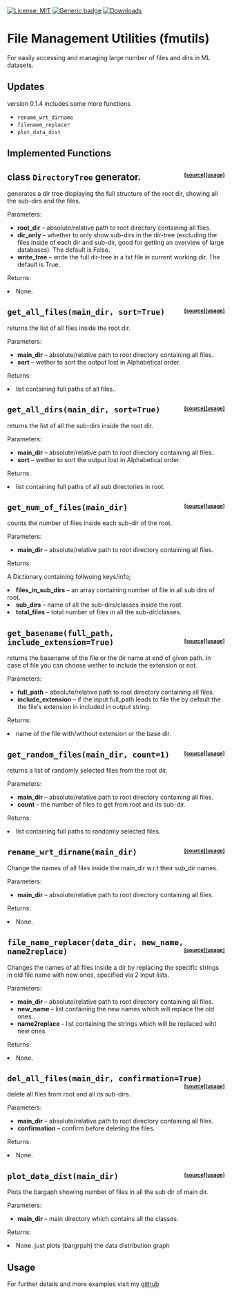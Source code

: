 
[![License: MIT](https://img.shields.io/badge/License-MIT-green.svg)](https://opensource.org/licenses/MIT)
 [![Generic badge](https://img.shields.io/badge/Version-0.1.5-red.svg)](https://shields.io/) [![Downloads](https://pepy.tech/badge/fmutils)](https://pepy.tech/project/fmutils)

# File Management Utilities (fmutils)

For easily accessing and managing large number of files and dirs in ML datasets.
## Updates

version 0.1.4 includes some more functions
* `rename_wrt_dirname`
* `filename_replacer`
* `plot_data_dist`
## Implemented Functions
class `DirectoryTree` generator. <div style="float: right; font-size: 12px;">[[source]](https://github.com/Mr-TalhaIlyas/FMUtils/blob/722bf3f7312eb076b1be5108601ba32a8d2339dc/scripts/utils/directorytree.py#L20)[[usage]](https://github.com/Mr-TalhaIlyas/FMUtils#fmutils)</div>
----

generates a dir tree displaying the full structure of the root dir, showing all the sub-dirs and the files.

<tbody valign="top">
<tr class="field-odd field"><th class="field-name">Parameters:</th><td class="field-body"><ul class="first simple">
<li><strong>root_dir</strong> – absolute/relative path to root directory containing all files.</li>
<li><strong>dir_only</strong> – whether to only show sub-dirs in the dir-tree (excluding the files inside of each dir and sub-dir, good for getting an overview of large databases). The default is False.</li>
<li><strong>write_tree</strong> – write the full dir-tree in a txt file in current working dir. The default is True.</li>
</ul>
</td>
</tr>
<tr class="field-even field"><th class="field-name">Returns:</th><td class="field-body"><p class="first last"><li>None.</li></p>
</td>
</tr>
</tbody>


`get_all_files(main_dir, sort=True)` <div style="float: right; font-size: 12px;">[[source]](https://github.com/Mr-TalhaIlyas/FMUtils/blob/main/scripts/fmutils.py#L23)[[usage]](https://github.com/Mr-TalhaIlyas/FMUtils#fmutils)</div>
----
returns the list of all files inside the root dir.
<tbody valign="top">
<tr class="field-odd field"><th class="field-name">Parameters:</th><td class="field-body"><ul class="first simple">
<li><strong>main_dir</strong> – absolute/relative path to root directory containing all files.</li>
<li><strong>sort</strong> – wether to sort the output lost in Alphabetical order.</li>
</ul>
</td>
</tr>
<tr class="field-even field"><th class="field-name">Returns:</th><td class="field-body"><p class="first last"><li>list containing full paths of all files..</li></p>
</td>
</tr>
</tbody>



`get_all_dirs(main_dir, sort=True)` <div style="float: right; font-size: 12px;">[[source]](https://github.com/Mr-TalhaIlyas/FMUtils/blob/722bf3f7312eb076b1be5108601ba32a8d2339dc/scripts/fmutils.py#L46)[[usage]](https://github.com/Mr-TalhaIlyas/FMUtils#fmutils)</div>
---
returns the list of all the sub-dirs inside the root dir.
<tbody valign="top">
<tr class="field-odd field"><th class="field-name">Parameters:</th><td class="field-body"><ul class="first simple">
<li><strong>main_dir</strong> – absolute/relative path to root directory containing all files.</li>
<li><strong>sort</strong> – wether to sort the output lost in Alphabetical order.</li>
</ul>
</td>
</tr>
<tr class="field-even field"><th class="field-name">Returns:</th><td class="field-body"><p class="first last"><li> list containing full paths of all sub directories in root.</li></p>
</td>
</tr>
</tbody>


`get_num_of_files(main_dir)` <div style="float: right; font-size: 12px;">[[source]](https://github.com/Mr-TalhaIlyas/FMUtils/blob/722bf3f7312eb076b1be5108601ba32a8d2339dc/scripts/fmutils.py#L69)[[usage]](https://github.com/Mr-TalhaIlyas/FMUtils#fmutils)</div>
----
counts the number of files inside each sub-dir of the root.

<tbody valign="top">
<tr class="field-odd field"><th class="field-name">Parameters:</th><td class="field-body"><ul class="first simple">
<li><strong>main_dir</strong> – absolute/relative path to root directory containing all files.</li>

</ul>
</td>
</tr>
<tr class="field-even field"><th class="field-name">Returns:</th><td class="field-body"><p class="first last">
A Dictionary containing follwoing keys/info;
<li><strong>files_in_sub_dirs</strong> –  an array containing number of file in all sub dirs of root.</li>
<li><strong>sub_dirs</strong> –  name of all the sub-dirs/classes inside the root.</li>
<li><strong>total_files</strong> –  total number of files in all the sub-dir/classes.</li>
</p>
</td>
</tr>
</tbody>


`get_basename(full_path, include_extension=True)`<div style="float: right; font-size: 12px;">[[source]](https://github.com/Mr-TalhaIlyas/FMUtils/blob/722bf3f7312eb076b1be5108601ba32a8d2339dc/scripts/fmutils.py#L97)[[usage]](https://github.com/Mr-TalhaIlyas/FMUtils#fmutils)</div>
----
returns the basename of the file or the dir name at end of given path. In case of file you can choose wether to include the extension or not.
<tbody valign="top">
<tr class="field-odd field"><th class="field-name">Parameters:</th><td class="field-body"><ul class="first simple">
<li><strong>full_path</strong> – absolute/relative path to root directory containing all files.</li>
<li><strong>include_extension</strong> – if the input full_path leads to file the by default the the file's extension in included in output string.</li>
</ul>
</td>
</tr>
<tr class="field-even field"><th class="field-name">Returns:</th><td class="field-body"><p class="first last"><li> name of the file with/without extension or the base dir.</li></p>
</td>
</tr>
</tbody>


`get_random_files(main_dir, count=1)` <div style="float: right; font-size: 12px;"><div style="float: right; font-size: 12px;">[[source]](https://github.com/Mr-TalhaIlyas/FMUtils/blob/722bf3f7312eb076b1be5108601ba32a8d2339dc/scripts/fmutils.py#L117)[[usage]](https://github.com/Mr-TalhaIlyas/FMUtils#fmutils)</div></div>
----
returns a list of randomly selected files from the root dir.

<tbody valign="top">
<tr class="field-odd field"><th class="field-name">Parameters:</th><td class="field-body"><ul class="first simple">
<li><strong>main_dir</strong> – absolute/relative path to root directory containing all files.</li>
<li><strong>count</strong> – the number of files to get from root and its sub-dir.</li>
</ul>
</td>
</tr>
<tr class="field-even field"><th class="field-name">Returns:</th><td class="field-body"><p class="first last"><li> list containing full paths to randomly selected files.</li></p>
</td>
</tr>
</tbody>

`rename_wrt_dirname(main_dir)` <div style="float: right; font-size: 12px;">[[source]](https://github.com/Mr-TalhaIlyas/FMUtils/blob/b6aefa3cb118a75155bdf2b12b2a70101a575343/scripts/fmutils.py#L145)[[usage]](https://github.com/Mr-TalhaIlyas/FMUtils#fmutils)</div>
----
Change the names of all files inside the main_dir w.r.t their sub_dir names.

<tbody valign="top">
<tr class="field-odd field"><th class="field-name">Parameters:</th><td class="field-body"><ul class="first simple">
<li><strong>main_dir</strong> – absolute/relative path to root directory containing all files.</li>
</ul>
</td>
</tr>
<tr class="field-even field"><th class="field-name">Returns:</th><td class="field-body"><p class="first last"><li> None.</li></p>
</td>
</tr>
</tbody>


`file_name_replacer(data_dir, new_name, name2replace)` <div style="float: right; font-size: 12px;">[[source]](https://github.com/Mr-TalhaIlyas/FMUtils/blob/a091960ce03d4e8da78d2ab047042558b47244be/scripts/fmutils.py#L196)[[usage]](https://github.com/Mr-TalhaIlyas/FMUtils#fmutils)</div>
----
Changes the names of all files inside a dir by replacing the specific strings in old file name with new ones, specified via 2 input lists.

<tbody valign="top">
<tr class="field-odd field"><th class="field-name">Parameters:</th><td class="field-body"><ul class="first simple">
<li><strong>main_dir</strong> – absolute/relative path to root directory containing all files.</li>
<li><strong>new_name </strong> – list containing the new names which will replace the old ones..</li>
<li><strong>name2replace  </strong> – list containing the strings which will be replaced wiht new ones.</li>
</ul>
</td>
</tr>
<tr class="field-even field"><th class="field-name">Returns:</th><td class="field-body"><p class="first last"><li> None.</li></p>
</td>
</tr>
</tbody>


`del_all_files(main_dir, confirmation=True)` <div style="float: right; font-size: 12px;">[[source]](https://github.com/Mr-TalhaIlyas/FMUtils/blob/a091960ce03d4e8da78d2ab047042558b47244be/scripts/fmutils.py#L267)[[usage]](https://github.com/Mr-TalhaIlyas/FMUtils#fmutils)</div>
----
delete all files from root and all its sub-dirs.

<tbody valign="top">
<tr class="field-odd field"><th class="field-name">Parameters:</th><td class="field-body"><ul class="first simple">
<li><strong>main_dir</strong> – absolute/relative path to root directory containing all files.</li>
<li><strong>confirmation</strong> – confirm before deleting the files.</li>
</ul>
</td>
</tr>
<tr class="field-even field"><th class="field-name">Returns:</th><td class="field-body"><p class="first last"><li> None.</li></p>
</td>
</tr>
</tbody>


`plot_data_dist(main_dir)` <div style="float: right; font-size: 12px;">[[source]](https://github.com/Mr-TalhaIlyas/FMUtils/blob/a091960ce03d4e8da78d2ab047042558b47244be/scripts/fmutils.py#L295)[[usage]](https://github.com/Mr-TalhaIlyas/FMUtils#fmutils)</div>
----
Plots the bargaph showing number of files in all the sub dir of main dir.

<tbody valign="top">
<tr class="field-odd field"><th class="field-name">Parameters:</th><td class="field-body"><ul class="first simple">
<li><strong>main_dir</strong> –  main directory which contains all the classes.</li>
</ul>
</td>
</tr>
<tr class="field-even field"><th class="field-name">Returns:</th><td class="field-body"><p class="first last"><li> None. just plots (bargrpah) the data distribution graph</li></p>
</td>
</tr>
</tbody>

## Usage
For further details and more examples visit my [github](https://github.com/Mr-TalhaIlyas/FMUtils)

